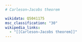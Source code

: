 ```yaml
---
# Carleson–Jacobs theorem

wikidata: Q5041175
msc_classification: "30"
wikipedia_links:
  - "[[Carleson–Jacobs theorem]]"
---
```

